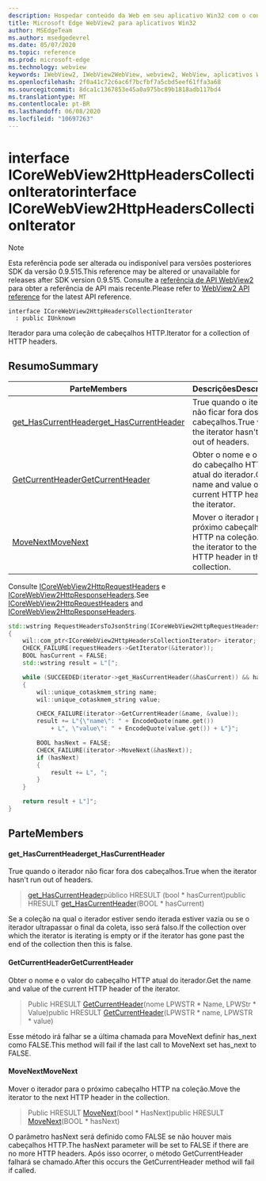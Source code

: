 ```yaml
---
description: Hospedar conteúdo da Web em seu aplicativo Win32 com o controle WebView2 do Microsoft Edge
title: Microsoft Edge WebView2 para aplicativos Win32
author: MSEdgeTeam
ms.author: msedgedevrel
ms.date: 05/07/2020
ms.topic: reference
ms.prod: microsoft-edge
ms.technology: webview
keywords: IWebView2, IWebView2WebView, webview2, WebView, aplicativos Win32, Win32, Edge, ICoreWebView2, ICoreWebView2Controller, controle do navegador, HTML Edge
ms.openlocfilehash: 2f0a41c72c6ac6f7bcfbf7a5cbd5eef61ffa3a68
ms.sourcegitcommit: 8dca1c1367853e45a0a975bc89b1818adb117bd4
ms.translationtype: MT
ms.contentlocale: pt-BR
ms.lasthandoff: 06/08/2020
ms.locfileid: "10697263"
---
```

# <span data-ttu-id="67c03-104">interface ICoreWebView2HttpHeadersCollectionIterator</span><span class="sxs-lookup"><span data-stu-id="67c03-104">interface ICoreWebView2HttpHeadersCollectionIterator</span></span> 

> [!NOTE]
> <span data-ttu-id="67c03-105">Esta referência pode ser alterada ou indisponível para versões posteriores SDK da versão 0.9.515.</span><span class="sxs-lookup"><span data-stu-id="67c03-105">This reference may be altered or unavailable for releases after SDK version 0.9.515.</span></span> <span data-ttu-id="67c03-106">Consulte a [referência de API WebView2](../../../webview2-api-reference.md) para obter a referência de API mais recente.</span><span class="sxs-lookup"><span data-stu-id="67c03-106">Please refer to [WebView2 API reference](../../../webview2-api-reference.md) for the latest API reference.</span></span>

```
interface ICoreWebView2HttpHeadersCollectionIterator
  : public IUnknown
```

<span data-ttu-id="67c03-107">Iterador para uma coleção de cabeçalhos HTTP.</span><span class="sxs-lookup"><span data-stu-id="67c03-107">Iterator for a collection of HTTP headers.</span></span>

## <span data-ttu-id="67c03-108">Resumo</span><span class="sxs-lookup"><span data-stu-id="67c03-108">Summary</span></span>

 <span data-ttu-id="67c03-109">Parte</span><span class="sxs-lookup"><span data-stu-id="67c03-109">Members</span></span>                        | <span data-ttu-id="67c03-110">Descrições</span><span class="sxs-lookup"><span data-stu-id="67c03-110">Descriptions</span></span>
--------------------------------|---------------------------------------------
[<span data-ttu-id="67c03-111">get_HasCurrentHeader</span><span class="sxs-lookup"><span data-stu-id="67c03-111">get_HasCurrentHeader</span></span>](#get_hascurrentheader) | <span data-ttu-id="67c03-112">True quando o iterador não ficar fora dos cabeçalhos.</span><span class="sxs-lookup"><span data-stu-id="67c03-112">True when the iterator hasn't run out of headers.</span></span>
[<span data-ttu-id="67c03-113">GetCurrentHeader</span><span class="sxs-lookup"><span data-stu-id="67c03-113">GetCurrentHeader</span></span>](#getcurrentheader) | <span data-ttu-id="67c03-114">Obter o nome e o valor do cabeçalho HTTP atual do iterador.</span><span class="sxs-lookup"><span data-stu-id="67c03-114">Get the name and value of the current HTTP header of the iterator.</span></span>
[<span data-ttu-id="67c03-115">MoveNext</span><span class="sxs-lookup"><span data-stu-id="67c03-115">MoveNext</span></span>](#movenext) | <span data-ttu-id="67c03-116">Mover o iterador para o próximo cabeçalho HTTP na coleção.</span><span class="sxs-lookup"><span data-stu-id="67c03-116">Move the iterator to the next HTTP header in the collection.</span></span>

<span data-ttu-id="67c03-117">Consulte [ICoreWebView2HttpRequestHeaders](icorewebview2httprequestheaders.md) e [ICoreWebView2HttpResponseHeaders](icorewebview2httpresponseheaders.md).</span><span class="sxs-lookup"><span data-stu-id="67c03-117">See [ICoreWebView2HttpRequestHeaders](icorewebview2httprequestheaders.md) and [ICoreWebView2HttpResponseHeaders](icorewebview2httpresponseheaders.md).</span></span> 
```cpp
std::wstring RequestHeadersToJsonString(ICoreWebView2HttpRequestHeaders* requestHeaders)
{
    wil::com_ptr<ICoreWebView2HttpHeadersCollectionIterator> iterator;
    CHECK_FAILURE(requestHeaders->GetIterator(&iterator));
    BOOL hasCurrent = FALSE;
    std::wstring result = L"[";

    while (SUCCEEDED(iterator->get_HasCurrentHeader(&hasCurrent)) && hasCurrent)
    {
        wil::unique_cotaskmem_string name;
        wil::unique_cotaskmem_string value;

        CHECK_FAILURE(iterator->GetCurrentHeader(&name, &value));
        result += L"{\"name\": " + EncodeQuote(name.get())
            + L", \"value\": " + EncodeQuote(value.get()) + L"}";

        BOOL hasNext = FALSE;
        CHECK_FAILURE(iterator->MoveNext(&hasNext));
        if (hasNext)
        {
            result += L", ";
        }
    }

    return result + L"]";
}
```

## <span data-ttu-id="67c03-118">Parte</span><span class="sxs-lookup"><span data-stu-id="67c03-118">Members</span></span>

#### <span data-ttu-id="67c03-119">get_HasCurrentHeader</span><span class="sxs-lookup"><span data-stu-id="67c03-119">get_HasCurrentHeader</span></span> 

<span data-ttu-id="67c03-120">True quando o iterador não ficar fora dos cabeçalhos.</span><span class="sxs-lookup"><span data-stu-id="67c03-120">True when the iterator hasn't run out of headers.</span></span>

> <span data-ttu-id="67c03-121">[get_HasCurrentHeader](#get_hascurrentheader)público HRESULT (bool \* hasCurrent)</span><span class="sxs-lookup"><span data-stu-id="67c03-121">public HRESULT [get_HasCurrentHeader](#get_hascurrentheader)(BOOL \* hasCurrent)</span></span>

<span data-ttu-id="67c03-122">Se a coleção na qual o iterador estiver sendo iterada estiver vazia ou se o iterador ultrapassar o final da coleta, isso será falso.</span><span class="sxs-lookup"><span data-stu-id="67c03-122">If the collection over which the iterator is iterating is empty or if the iterator has gone past the end of the collection then this is false.</span></span>

#### <span data-ttu-id="67c03-123">GetCurrentHeader</span><span class="sxs-lookup"><span data-stu-id="67c03-123">GetCurrentHeader</span></span> 

<span data-ttu-id="67c03-124">Obter o nome e o valor do cabeçalho HTTP atual do iterador.</span><span class="sxs-lookup"><span data-stu-id="67c03-124">Get the name and value of the current HTTP header of the iterator.</span></span>

> <span data-ttu-id="67c03-125">Public HRESULT [GetCurrentHeader](#getcurrentheader)(nome LPWSTR \* Name, LPWStr \* Value)</span><span class="sxs-lookup"><span data-stu-id="67c03-125">public HRESULT [GetCurrentHeader](#getcurrentheader)(LPWSTR \* name, LPWSTR \* value)</span></span>

<span data-ttu-id="67c03-126">Esse método irá falhar se a última chamada para MoveNext definir has_next como FALSE.</span><span class="sxs-lookup"><span data-stu-id="67c03-126">This method will fail if the last call to MoveNext set has_next to FALSE.</span></span>

#### <span data-ttu-id="67c03-127">MoveNext</span><span class="sxs-lookup"><span data-stu-id="67c03-127">MoveNext</span></span> 

<span data-ttu-id="67c03-128">Mover o iterador para o próximo cabeçalho HTTP na coleção.</span><span class="sxs-lookup"><span data-stu-id="67c03-128">Move the iterator to the next HTTP header in the collection.</span></span>

> <span data-ttu-id="67c03-129">Public HRESULT [MoveNext](#movenext)(bool \* HasNext)</span><span class="sxs-lookup"><span data-stu-id="67c03-129">public HRESULT [MoveNext](#movenext)(BOOL \* hasNext)</span></span>

<span data-ttu-id="67c03-130">O parâmetro hasNext será definido como FALSE se não houver mais cabeçalhos HTTP.</span><span class="sxs-lookup"><span data-stu-id="67c03-130">The hasNext parameter will be set to FALSE if there are no more HTTP headers.</span></span> <span data-ttu-id="67c03-131">Após isso ocorrer, o método GetCurrentHeader falhará se chamado.</span><span class="sxs-lookup"><span data-stu-id="67c03-131">After this occurs the GetCurrentHeader method will fail if called.</span></span>

